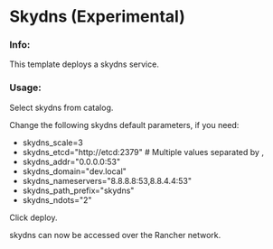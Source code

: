 # Skydns (Experimental)

### Info:

 This template deploys a skydns service.
 
 
### Usage:

 Select skydns from catalog. 

 Change the following skydns default parameters, if you need:

- skydns_scale=3
- skydns_etcd="http://etcd:2379"	# Multiple values separated by ,
- skydns_addr="0.0.0.0:53"
- skydns_domain="dev.local"
- skydns_nameservers="8.8.8.8:53,8.8.4.4:53"
- skydns_path_prefix="skydns"
- skydns_ndots="2"
 
 Click deploy.
 
 skydns can now be accessed over the Rancher network. 

